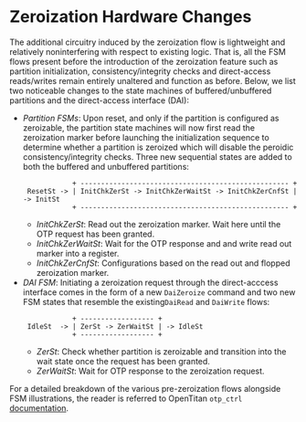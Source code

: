 
# Zeroization Hardware Changes

The additional circuitry induced by the zeroization flow is lightweight and relatively noninterfering with respect to existing logic.
That is, all the FSM flows present before the introduction of the zeroization feature such as partition initialization, consistency/integrity checks and direct-access reads/writes remain entirely unaltered and function as before.
Below, we list two noticeable changes to the state machines of buffered/unbuffered partitions and the direct-access interface (DAI):

 - _Partition FSMs_: Upon reset, and only if the partition is configured as zeroizable, the partition state machines will now first read the zeroization marker before launching the initialization sequence to determine whether a partition is zeroized which will disable the peroidic consistency/integrity checks.
Three new sequential states are added to both the buffered and unbuffered partitions:
	```
	            + --------------------------------------------------- +
	 ResetSt -> | InitChkZerSt -> InitChkZerWaitSt -> InitChkZerCnfSt | -> InitSt
	            + --------------------------------------------------- +
	```
	- _InitChkZerSt_: Read out the zeroization marker. Wait here until the OTP request has been granted.
	- _InitChkZerWaitSt_: Wait for the OTP response and and write read out marker into a register.
	- _InitChkZerCnfSt_:  Configurations based on the read out and flopped zeroization marker.
- _DAI FSM_: Initiating a zeroization request through the direct-acccess interface comes in the form of a new `DaiZeroize` command and two new FSM states that resemble the existing`DaiRead` and `DaiWrite` flows:
	```
	            + ------------------ +
	 IdleSt  -> | ZerSt -> ZerWaitSt | -> IdleSt
	            + ------------------ +
	```
	- _ZerSt_: Check whether partition is zeroizable and transition into the wait state once the request has been granted.
	- _ZerWaitSt_: Wait for OTP response to the zeroization request.

For a detailed breakdown of the various pre-zeroization flows alongside FSM illustrations, the reader is referred to OpenTitan `otp_ctrl` [documentation](https://opentitan.org/book/hw/top_earlgrey/ip_autogen/otp_ctrl/doc/theory_of_operation.html). 